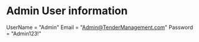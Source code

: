 # Admin User information
UserName = "Admin"
Email = "Admin@TenderManagement.com"
Password = "Admin123!"